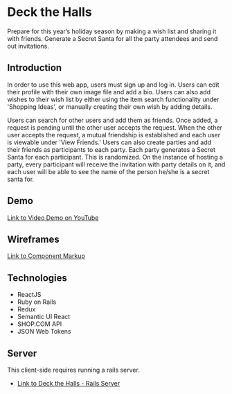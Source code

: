 # Deck the Halls

Prepare for this year’s holiday season by making a wish list and sharing it with friends. Generate a Secret Santa for all the party attendees and send out invitations.

## Introduction

In order to use this web app, users must sign up and log in. Users can edit their profile with their own image file and add a bio. Users can also add wishes to their wish list by either using the item search functionality under 'Shopping Ideas', or manually creating their own wish by adding details.

Users can search for other users and add them as friends. Once added, a request is pending until the other user accepts the request. When the other user accepts the request, a mutual friendship is established and each user is viewable under 'View Friends.' Users can also create parties and add their friends as participants to each party. Each party generates a Secret Santa for each participant. This is randomized. On the instance of hosting a party, every participant will receive the invitation with party details on it, and each user will be able to see the name of the person he/she is a secret santa for.

## Demo

[Link to Video Demo on YouTube](https://youtu.be/YbRbgzoubHI)

## Wireframes

[Link to Component Markup](https://www.dropbox.com/s/lknwk3ug2lxhwco/DeckTheHalls.pdf?dl=0)

## Technologies
* ReactJS
* Ruby on Rails
* Redux
* Semantic UI React
* SHOP.COM API
* JSON Web Tokens

## Server

This client-side requires running a rails server.

* [Link to Deck the Halls - Rails Server](https://github.com/yuralala8/deck-the-halls-back-end)
